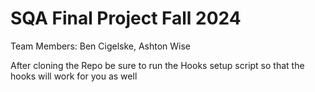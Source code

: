 # SQA Final Project Fall 2024

Team Members: Ben Cigelske, Ashton Wise


After cloning the Repo be sure to run the Hooks setup script so that the hooks will work for you as well